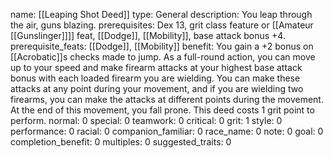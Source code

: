 name: [[Leaping Shot Deed]]
type: General
description: You leap through the air, guns blazing.
prerequisites: Dex 13, grit class feature or [[Amateur [[Gunslinger]]]] feat, [[Dodge]], [[Mobility]], base attack bonus +4.
prerequisite_feats: [[Dodge]], [[Mobility]]
benefit: You gain a +2 bonus on [[Acrobatic]]s checks made to jump. As a full-round action, you can move up to your speed and make firearm attacks at your highest base attack bonus with each loaded firearm you are wielding. You can make these attacks at any point during your movement, and if you are wielding two firearms, you can make the attacks at different points during the movement. At the end of this movement, you fall prone. This deed costs 1 grit point to perform.
normal: 0
special: 0
teamwork: 0
critical: 0
grit: 1
style: 0
performance: 0
racial: 0
companion_familiar: 0
race_name: 0
note: 0
goal: 0
completion_benefit: 0
multiples: 0
suggested_traits: 0
